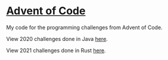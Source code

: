 # [Advent of Code](https://adventofcode.com/)
My code for the programming challenges from Advent of Code.

View 2020 challenges done in Java [here](https://github.com/Majekdor/aoc/tree/master/2020).

View 2021 challenges done in Rust [here](https://github.com/Majekdor/aoc/tree/master/2021).

